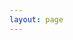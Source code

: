 ```yaml
---
layout: page
---
```


<script setup>
import PressHeader from "./components/PressHeader.vue"
import PressContent from "./components/PressContent.vue"
</script>

<div class="full-width-container">
  <PressHeader/>
</div>

<PressContent/>

<style>
:root {
  --vp-layout-max-width: 100% !important;
}
.VPDoc {
  padding: 0 !important;
}
.VPDoc .container {
  max-width: 100% !important;
  margin: 0 !important;
  padding: 0 !important;
}
.VPDocFooter {
  max-width: 100% !important;
}
.full-width-container {
  overflow-x: hidden;
  width: 100%;
}
</style>
